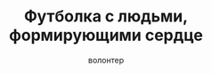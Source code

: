 ---
title: Футболка с людьми, формирующими сердце
description: Белая футболка, размеры M, L
author: волонтер
cost: 10000₸
---